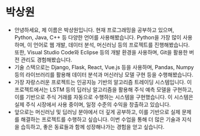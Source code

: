 # 박상원

* 안녕하세요, 제 이름은 박상원입니다. 현재 프로그래밍을 공부하고 있으며, Python, Java, C++ 등 다양한 언어를 사용해봤습니다. Python을 가장 많이 사용하며, 이 언어로 웹 개발, 데이터 분석, 머신러닝 등의 프로젝트를 진행해봤습니다. 또한, Visual Studio Code와 Eclipse 등의 개발 환경을 사용하며, Git을 활용한 버전 관리도 경험해봤습니다.
* 기술 스택으로는 Django, Flask, React, Vue.js 등을 사용하며, Pandas, Numpy 등의 라이브러리를 활용해 데이터 분석과 머신러닝 모델 구현 등을 수행해봤습니다.
* 가장 자랑스러운 프로젝트는 인공지능 기반의 알고리즘 트레이딩 시스템입니다. 이 프로젝트에서는 LSTM 등의 딥러닝 알고리즘을 활용해 주식 예측 모델을 구현하고, 이를 기반으로 주식 거래를 자동으로 수행하는 시스템을 구현했습니다. 이 시스템은 실제 주식 시장에서 사용 중이며, 일정 수준의 수익을 창출하고 있습니다.
* 앞으로는 머신러닝 및 딥러닝 분야에서 더 깊게 공부하고, 이를 기반으로 실제 문제를 해결하는 프로젝트를 수행하고 싶습니다. 이번 수업을 통해 더 많은 기술과 지식을 습득하고, 좋은 동료들과 함께 성장해나가는 경험을 얻고 싶습니다. 







